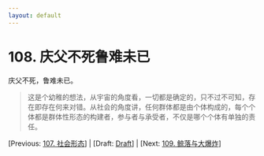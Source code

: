 ```yaml
---
layout: default
---
```

# 108. 庆父不死鲁难未已

庆父不死，鲁难未已。

> 这是个幼稚的想法，从宇宙的角度看，一切都是确定的，只不过不可知，存在即存在何来对错。从社会的角度讲，任何群体都是由个体构成的，每个个体都是群体性形态的构建者，参与者与承受者，不仅是哪个个体有单独的责任。

[Previous: [107. 社会形态](107.md)] | [Draft: [Draft](../Draft.md)] | [Next: [109. 鲸落与大爆炸](109.md)]